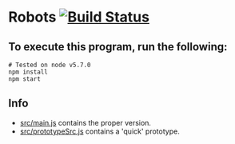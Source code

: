 
# Robots [![Build Status](https://travis-ci.org/umaar/robots.svg?branch=master)](https://travis-ci.org/umaar/robots)

## To execute this program, run the following:

```
# Tested on node v5.7.0
npm install
npm start
```

## Info

* [src/main.js](https://github.com/umaar/robots/blob/master/src/main.js) contains the proper version.
* [src/prototypeSrc.js](https://github.com/umaar/robots/blob/master/src/prototypeSrc.js) contains a 'quick' prototype.


